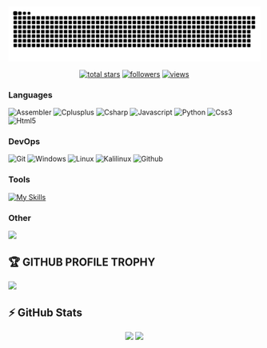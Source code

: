 <a href=#><img src="contributions.svg"></a>

<!--<p align="center"> 
  Visitor count<br>
  <img src="https://profile-counter.glitch.me/0xA17/count.svg" />
</p>-->

<p align="center">
  <a href="https://github.com/0xA17?tab=repositories&sort=stargazers">
    <img alt="total stars" title="Total stars on GitHub" src="https://custom-icon-badges.herokuapp.com/badge/dynamic/json?logo=star&host=formatted-dynamic-badges.herokuapp.com&formatter=metric&style=for-the-badge&color=55960c&labelColor=488207&label=stars&query=%24.stars&url=https%3A%2F%2Fapi.github-star-counter.workers.dev%2Fuser%2F0xd5f"/></a>
  <a href="https://github.com/0xA17?tab=followers">
    <img alt="followers" title="Follow me on Github" src="https://custom-icon-badges.herokuapp.com/github/followers/0xA17?color=236ad3&labelColor=1155ba&style=for-the-badge&logo=person-add&label=Follow&logoColor=white"/></a>
  <a href="https://github.com/0xA17/Simple-View-Counter">
    <img alt="views" title="GitHub profile views" src="https://komarev.com/ghpvc/?username=0xA17&style=for-the-badge&color=lightgrey"/></a>
</p>

### Languages

![Assembler](https://img.shields.io/badge/_-ASM-6E4C13.svg?style=for-the-badge)
![Cplusplus](https://img.shields.io/badge/c++-black?style=flat-square&logo=cplusplus&logoColor=blue)
![Csharp](https://img.shields.io/badge/csharp-black?style=flat-square&logo=csharp&logoColor=purple)
![Javascript](https://img.shields.io/badge/javascript-black?style=flat-square&logo=javascript)
![Python](https://img.shields.io/badge/Python-black?style=flat-square&logo=python)
![Css3](https://img.shields.io/badge/css3-black?style=flat-square&logo=css3&logoColor=1572B6)
![Html5](https://img.shields.io/badge/html5-black?style=flat-square&logo=html5)

### DevOps

![Git](https://img.shields.io/badge/git-black?style=flat-square&logo=git)
![Windows](https://img.shields.io/badge/windows-black?style=flat-square&logo=windows&logoColor=0078D6)
![Linux](https://img.shields.io/badge/linux-black?style=flat-square&logo=linux)
![Kalilinux](https://img.shields.io/badge/Kalilinux-black?style=flat-square&logo=kalilinux)
![Github](https://img.shields.io/badge/github-black?style=flat-square&logo=github)

### Tools

[![My Skills](https://skillicons.dev/icons?i=vscode,visualstudio,postgres,powershell&theme=dark)](https://github.com/0xA17)

<!--![VScode](https://img.shields.io/badge/vscode-black?style=flat-square&logo=visual-studio-code&logoColor=007ACC)
![VisualStudio](https://img.shields.io/badge/VisualStudio-black?style=flat-square&logo=visual-studio&logoColor=ae86df)
![Postgresql](https://img.shields.io/badge/postgresql-black?style=flat-square&logo=postgresql)-->

### Other

<img src="https://skillicons.dev/icons?i=git,github,discord,dotnet,azure,bots,figma,ps,pr,sqlite,unity"/>

## 🏆 GITHUB PROFILE TROPHY 

<p>
  <img src="https://github-profile-trophy.vercel.app/?username=M-R-8&margin-w=25&margin-h=25&column=7&theme=darkhub" />    
</p>

## ⚡ GitHub Stats

<p align="center">
    <img height="124px" src="https://github-readme-streak-stats.herokuapp.com/?user=0xA17&hide_border=true&theme=dark" />
    <img height="124px" src="https://github-readme-stats.vercel.app/api?username=0xA17&hide_title=true&hide_border=true&show_icons=true&include_all_commits=true&count_private=true&line_height=21&hide_rank=true&icon_color=fa8b00&theme=dark" />
